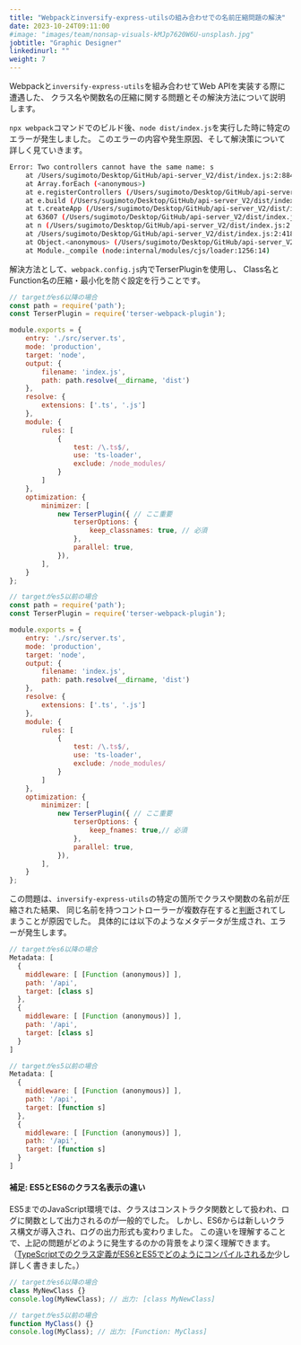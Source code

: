 ```yaml
---
title: "Webpackとinversify-express-utilsの組み合わせでの名前圧縮問題の解決"
date: 2023-10-24T09:11:00
#image: "images/team/nonsap-visuals-kMJp7620W6U-unsplash.jpg"
jobtitle: "Graphic Designer"
linkedinurl: ""
weight: 7
---
```


Webpackと`inversify-express-utils`を組み合わせてWeb APIを実装する際に遭遇した、
クラス名や関数名の圧縮に関する問題とその解決方法について説明します。

`npx webpack`コマンドでのビルド後、`node dist/index.js`を実行した時に特定のエラーが発生しました。
このエラーの内容や発生原因、そして解決策について詳しく見ていきます。
```bash
Error: Two controllers cannot have the same name: s
    at /Users/sugimoto/Desktop/GitHub/api-server_V2/dist/index.js:2:884127
    at Array.forEach (<anonymous>)
    at e.registerControllers (/Users/sugimoto/Desktop/GitHub/api-server_V2/dist/index.js:2:884042)
    at e.build (/Users/sugimoto/Desktop/GitHub/api-server_V2/dist/index.js:2:883828)
    at t.createApp (/Users/sugimoto/Desktop/GitHub/api-server_V2/dist/index.js:2:2048727)
    at 63607 (/Users/sugimoto/Desktop/GitHub/api-server_V2/dist/index.js:2:2104226)
    at n (/Users/sugimoto/Desktop/GitHub/api-server_V2/dist/index.js:2:4180918)
    at /Users/sugimoto/Desktop/GitHub/api-server_V2/dist/index.js:2:4181422
    at Object.<anonymous> (/Users/sugimoto/Desktop/GitHub/api-server_V2/dist/index.js:2:4181449)
    at Module._compile (node:internal/modules/cjs/loader:1256:14)
```

解決方法として、`webpack.config.js`内でTerserPluginを使用し、
Class名とFunction名の圧縮・最小化を防ぐ設定を行うことです。

```javascript
// targetがes6以降の場合
const path = require('path');
const TerserPlugin = require('terser-webpack-plugin');

module.exports = {
    entry: './src/server.ts',
    mode: 'production',
    target: 'node',
    output: {
        filename: 'index.js',
        path: path.resolve(__dirname, 'dist')
    },
    resolve: {
        extensions: ['.ts', '.js']
    },
    module: {
        rules: [
            {
                test: /\.ts$/,
                use: 'ts-loader',
                exclude: /node_modules/
            }
        ]
    },
    optimization: {
        minimizer: [
            new TerserPlugin({ // ここ重要
                terserOptions: {
                    keep_classnames: true, // 必須
                },
                parallel: true,
            }),
        ],
    }
};
```

```javascript
// targetがes5以前の場合
const path = require('path');
const TerserPlugin = require('terser-webpack-plugin');

module.exports = {
    entry: './src/server.ts',
    mode: 'production',
    target: 'node',
    output: {
        filename: 'index.js',
        path: path.resolve(__dirname, 'dist')
    },
    resolve: {
        extensions: ['.ts', '.js']
    },
    module: {
        rules: [
            {
                test: /\.ts$/,
                use: 'ts-loader',
                exclude: /node_modules/
            }
        ]
    },
    optimization: {
        minimizer: [
            new TerserPlugin({ // ここ重要
                terserOptions: {
                    keep_fnames: true,// 必須
                },
                parallel: true,
            }),
        ],
    }
};
```

この問題は、`inversify-express-utils`の特定の箇所でクラスや関数の名前が圧縮された結果、
同じ名前を持つコントローラーが複数存在すると[判断](https://github.com/inversify/inversify-express-utils/blob/3368cd285e9db1e5918ae7fa90af9280de07e2ba/src/server.ts#L132)されてしまうことが原因でした。
具体的には以下のようなメタデータが生成され、エラーが発生します。

```javascript
// targetがes6以降の場合
Metadata: [
  {
    middleware: [ [Function (anonymous)] ],
    path: '/api',
    target: [class s]
  },
  {
    middleware: [ [Function (anonymous)] ],
    path: '/api',
    target: [class s]
  }
]
```
```javascript
// targetがes5以前の場合
Metadata: [
  {
    middleware: [ [Function (anonymous)] ],
    path: '/api',
    target: [function s]
  },
  {
    middleware: [ [Function (anonymous)] ],
    path: '/api',
    target: [function s]
  }
]
```

#### 補足: ES5とES6のクラス名表示の違い
ES5までのJavaScript環境では、クラスはコンストラクタ関数として扱われ、ログに関数として出力されるのが一般的でした。
しかし、ES6からは新しいクラス構文が導入され、ログの出力形式も変わりました。
この違いを理解することで、上記の問題がどのように発生するのかの背景をより深く理解できます。
（[TypeScriptでのクラス定義がES6とES5でどのようにコンパイルされるか](/learning/typescript-class-compilation-es6-vs-es5)少し詳しく書きました。）

```javascript
// targetがes6以降の場合
class MyNewClass {}
console.log(MyNewClass); // 出力: [class MyNewClass]
```
```javascript
// targetがes5以前の場合
function MyClass() {}
console.log(MyClass); // 出力: [Function: MyClass]
```